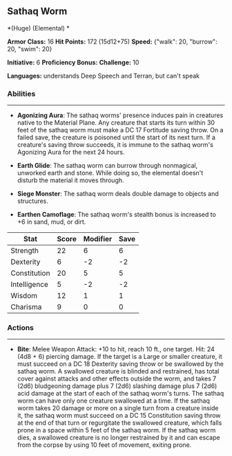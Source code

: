 ## Sathaq Worm
*(Huge) (Elemental) *

**Armor Class:** 16
**Hit Points:** 172 (15d12+75)
**Speed:** {"walk": 20, "burrow": 20, "swim": 20}

**Initiative:** 6
**Proficiency Bonus:**
**Challenge:** 10

**Languages:** understands Deep Speech and Terran, but can't speak

### Abilities
 --- 
- **Agonizing Aura**: The sathaq worms' presence induces pain in creatures native to the Material Plane. Any creature that starts its turn within 30 feet of the sathaq worm must make a DC 17 Fortitude saving throw. On a failed save, the creature is poisoned until the start of its next turn. If a creature's saving throw succeeds, it is immune to the sathaq worm's Agonizing Aura for the next 24 hours.

- **Earth Glide**: The sathaq worm can burrow through nonmagical, unworked earth and stone. While doing so, the elemental doesn't disturb the material it moves through.

- **Siege Monster**: The sathaq worm deals double damage to objects and structures.

- **Earthen Camoflage**: The sathaq worm's stealth bonus is increased to +6 in sand, mud, or dirt.



| Stat | Score | Modifier | Save |
| ---- | ---- | ---- | ---- |
| Strength | 22 | 6 | 6 |
| Dexterity | 6 | -2 | -2 |
| Constitution | 20 | 5 | 5 |
| Intelligence | 5 | -2 | -2 |
| Wisdom | 12 | 1 | 1 |
| Charisma | 9 | 0 | 0 |

### Actions
 --- 
- **Bite**: Melee Weapon Attack: +10 to hit, reach 10 ft., one target. Hit: 24 (4d8 + 6) piercing damage. If the target is a Large or smaller creature, it must succeed on a DC 18 Dexterity saving throw or be swallowed by the sathaq worm. A swallowed creature is blinded and restrained, has total cover against attacks and other effects outside the worm, and takes 7 (2d6) bludgeoning damage plus 7 (2d6) slashing damage plus 7 (2d6) acid damage at the start of each of the sathaq worm's turns. The sathaq worm can have only one creature swallowed at a time. If the sathaq worm takes 20 damage or more on a single turn from a creature inside it, the sathaq worm must succeed on a DC 15 Constitution saving throw at the end of that turn or regurgitate the swallowed creature, which falls prone in a space within 5 feet of the sathaq worm. If the sathaq worm dies, a swallowed creature is no longer restrained by it and can escape from the corpse by using 10 feet of movement, exiting prone.

